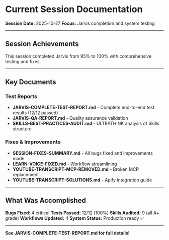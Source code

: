 # Current Session Documentation

**Session Date:** 2025-10-27
**Focus:** Jarvis completion and system testing

---

## Session Achievements

This session completed Jarvis from 95% to 100% with comprehensive testing and fixes.

---

## Key Documents

### Test Reports
- **JARVIS-COMPLETE-TEST-REPORT.md** - Complete end-to-end test results (12/12 passed)
- **JARVIS-QA-REPORT.md** - Quality assurance validation
- **SKILLS-BEST-PRACTICES-AUDIT.md** - ULTRATHINK analysis of Skills structure

### Fixes & Improvements
- **SESSION-FIXES-SUMMARY.md** - All bugs fixed and improvements made
- **LEARN-VOICE-FIXED.md** - Workflow streamlining
- **YOUTUBE-TRANSCRIPT-MCP-REMOVED.md** - Broken MCP replacement
- **YOUTUBE-TRANSCRIPT-SOLUTIONS.md** - Apify integration guide

---

## What Was Accomplished

**Bugs Fixed:** 4 critical
**Tests Passed:** 12/12 (100%)
**Skills Audited:** 9 (all A+ grade)
**Workflows Updated:** 4
**System Status:** Production ready ✅

---

**See JARVIS-COMPLETE-TEST-REPORT.md for full details!**
